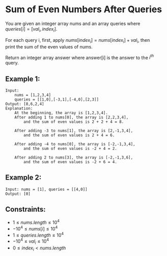 # Sum of Even Numbers After Queries

You are given an integer array nums and an array queries where  
$queries[i] = [val_i, index_i]$.

For each query i, first, apply $nums[index_i] = nums[index_i] + val_i$, then  
print the sum of the even values of nums.

Return an integer array answer where answer[i] is the answer to the $i^{th}$  
query.

 

## Example 1:

    Input: 
        nums = [1,2,3,4]
        queries = [[1,0],[-3,1],[-4,0],[2,3]]
    Output: [8,6,2,4]
    Explanation: 
        At the beginning, the array is [1,2,3,4].
        After adding 1 to nums[0], the array is [2,2,3,4], 
            and the sum of even values is 2 + 2 + 4 = 8.

        After adding -3 to nums[1], the array is [2,-1,3,4], 
            and the sum of even values is 2 + 4 = 6.

        After adding -4 to nums[0], the array is [-2,-1,3,4], 
            and the sum of even values is -2 + 4 = 2.

        After adding 2 to nums[3], the array is [-2,-1,3,6], 
            and the sum of even values is -2 + 6 = 4.

## Example 2:

    Input: nums = [1], queries = [[4,0]]
    Output: [0]
    
    

## Constraints:

* $1 \le nums.length \le 10^4$
* $-10^4 \le nums[i] \le 10^4$
* $1 \le queries.length \le 10^4$
* $-10^4 \le val_i \le 10^4$
* $0 \le index_i < nums.length$

